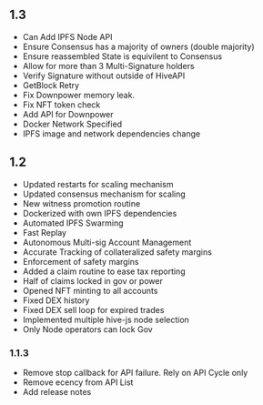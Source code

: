 ## 1.3

* Can Add IPFS Node API
* Ensure Consensus has a majority of owners (double majority)
* Ensure reassembled State is equivilent to Consensus
* Allow for more than 3 Multi-Signature holders
* Verify Signature without outside of HiveAPI
* GetBlock Retry
* Fix Downpower memory leak.
* Fix NFT token check
* Add API for Downpower
* Docker Network Specified
* IPFS image and network dependencies change

## 1.2

* Updated restarts for scaling mechanism
* Updated consensus mechanism for scaling
* New witness promotion routine
* Dockerized with own IPFS dependencies
* Automated IPFS Swarming
* Fast Replay
* Autonomous Multi-sig Account Management
* Accurate Tracking of collateralized safety margins
* Enforcement of safety margins
* Added a claim routine to ease tax reporting
* Half of claims locked in gov or power
* Opened NFT minting to all accounts
* Fixed DEX history
* Fixed DEX sell loop for expired trades
* Implemented multiple hive-js node selection
* Only Node operators can lock Gov 

### 1.1.3

* Remove stop callback for API failure. Rely on API Cycle only
* Remove ecency from API List
* Add release notes